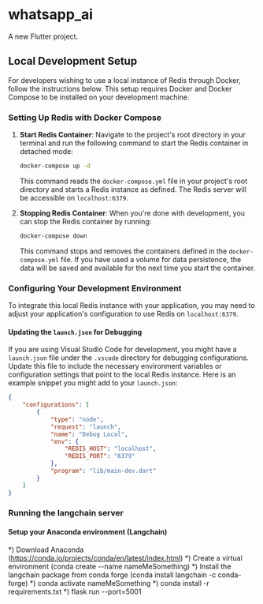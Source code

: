 # whatsapp_ai

A new Flutter project.

## Local Development Setup

For developers wishing to use a local instance of Redis through Docker, follow the instructions below. This setup requires Docker and Docker Compose to be installed on your development machine.

### Setting Up Redis with Docker Compose

1. **Start Redis Container**: Navigate to the project's root directory in your terminal and run the following command to start the Redis container in detached mode:

    ```bash
    docker-compose up -d
    ```

    This command reads the `docker-compose.yml` file in your project's root directory and starts a Redis instance as defined. The Redis server will be accessible on `localhost:6379`.

2. **Stopping Redis Container**: When you're done with development, you can stop the Redis container by running:

    ```bash
    docker-compose down
    ```

    This command stops and removes the containers defined in the `docker-compose.yml` file. If you have used a volume for data persistence, the data will be saved and available for the next time you start the container.

### Configuring Your Development Environment

To integrate this local Redis instance with your application, you may need to adjust your application's configuration to use Redis on `localhost:6379`.

#### Updating the `launch.json` for Debugging

If you are using Visual Studio Code for development, you might have a `launch.json` file under the `.vscode` directory for debugging configurations. Update this file to include the necessary environment variables or configuration settings that point to the local Redis instance. Here is an example snippet you might add to your `launch.json`:

```json
{
    "configurations": [
        {
            "type": "node",
            "request": "launch",
            "name": "Debug Local",
            "env": {
                "REDIS_HOST": "localhost",
                "REDIS_PORT": "6379"
            },
            "program": "lib/main-dev.dart"
        }
    ]
}
```

### Running the langchain server

#### Setup your Anaconda environment (Langchain)
*) Download Anaconda (https://conda.io/projects/conda/en/latest/index.html)
*) Create a virtual environment (conda create --name nameMeSomething)
*) Install the langchain package from conda forge (conda install langchain -c conda-forge)
*) conda activate nameMeSomething
*) conda install -r requirements.txt
*) flask run --port=5001